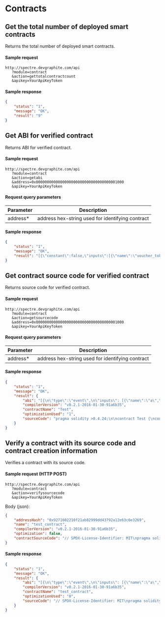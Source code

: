 Contracts
=====================================

Get the total number of deployed smart contracts
-------------

Returns the total number of deployed smart contracts.

#### Sample request

```
http://spectre.devgraphite.com/api
   ?module=contract
   &action=gettotalcontractcount
   &apikey=YourApiKeyToken
```

#### Sample response

``` json
{
    "status": "1",
    "message": "OK",
    "result": "9"
}
```

Get ABI for verified contract
-------------

Returns ABI for verified contract.

#### Sample request

```
http://spectre.devgraphite.com/api
   ?module=contract
   &action=getabi
   &address=0x0000000000000000000000000000000000001000
   &apikey=YourApiKeyToken
```

#### Request query parameters

| Parameter | Description |
| --------- | ----------- |
| address* | address hex-string used for identifying contract |

#### Sample response

``` json
{
    "status": "1",
    "message": "OK",
    "result": "[{\"constant\":false,\"inputs\":[{\"name\":\"voucher_token\",\"type\":\"bytes32\"}],\"name\":\"burn\",\"outputs\":[{\"name\":\"success\",\"type\":\"bool\"}],\"payable\":false,\"stateMutability\":\"nonpayable\",\"type\":\"function\"},{\"constant\":true,\"inputs\":[{\"name\":\"voucher_token\",\"type\":\"bytes32\"}],\"name\":\"is_expired\",\"outputs\":[{\"name\":\"\",\"type\":\"bool\"}],\"payable\":false,\"stateMutability\":\"view\",\"type\":\"function\"},{\"constant\":false,\"inputs\":[{\"name\":\"voucher_token\",\"type\":\"bytes32\"}],\"name\":\"is_burnt\",\"outputs\":[{\"name\":\"\",\"type\":\"bool\"}],\"payable\":false,\"stateMutability\":\"nonpayable\",\"type\":\"function\"},{\"inputs\":[{\"name\":\"voucher_token\",\"type\":\"bytes32\"},{\"name\":\"_lifetime\",\"type\":\"uint256\"}],\"payable\":false,\"stateMutability\":\"nonpayable\",\"type\":\"constructor\"}]"
}
```

Get contract source code for verified contract
-------------

Returns source code for verified contract.

#### Sample request

```
http://spectre.devgraphite.com/api
   ?module=contract
   &action=getsourcecode
   &address=0x0000000000000000000000000000000000001000
   &apikey=YourApiKeyToken
```

#### Request query parameters

| Parameter | Description |
| --------- | ----------- |
| address* | address hex-string used for identifying contract |

#### Sample response

``` json
{
    "status": "1",
    "message": "OK",
    "result": {
        "abi": "[{\n\"type\":\"event\",\n\"inputs\": [{\"name\":\"a\",\"type\":\"uint256\",\"indexed\":true},{\"name\":\"b\",\"type\":\"bytes32\",\"indexed\":false}],\n\"name\":\"Event\"\n}, {\n\"type\":\"event\",\n\"inputs\": [{\"name\":\"a\",\"type\":\"uint256\",\"indexed\":true},{\"name\":\"b\",\"type\":\"bytes32\",\"indexed\":false}],\n\"name\":\"Event2\"\n}, {\n\"type\":\"function\",\n\"inputs\": [{\"name\":\"a\",\"type\":\"uint256\"}],\n\"name\":\"foo\",\n\"outputs\": []\n}]\n",
        "compilerVersion": "v0.2.1-2016-01-30-91a6b35",
        "contractName": "Test",
        "optimizationUsed": "1",
        "sourceCode": "pragma solidity >0.4.24;\n\ncontract Test {\nconstructor() public { b = hex\"12345678901234567890123456789012\"; }\nevent Event(uint indexed a, bytes32 b);\nevent Event2(uint indexed a, bytes32 b);\nfunction foo(uint a) public { emit Event(a, b); }\nbytes32 b;\n}\n"
    }
}
```

Verify a contract with its source code and contract creation information
-------------

Verifies a contract with its source code.

#### Sample request (HTTP POST)

```
http://spectre.devgraphite.com/api
   ?module=contract
   &action=verifysourcecode
   &apikey=YourApiKeyToken
```

Body (json):
``` json
{
    "addressHash": "0x9271602210f21ab82999dd43792a12e63c6e3269",
    "name": "test_contract",
    "compilerVersion": "v0.2.1-2016-01-30-91a6b35",
    "optimization": false,
    "contractSourceCode": "// SPDX-License-Identifier: MIT\npragma solidity ^0.8.13; contract Counter { uint public count; function get() public view returns (uint) { return count; } function inc() public { count += 1; } function dec() public { count -= 1; }}"
}
```

#### Sample response

``` json
{
    "status": "1",
    "message": "OK",
    "result": {
        "abi": "[{\n\"type\":\"event\",\n\"inputs\": [{\"name\":\"a\",\"type\":\"uint256\",\"indexed\":true},{\"name\":\"b\",\"type\":\"bytes32\",\"indexed\":false}],\n\"name\":\"Event\"\n}, {\n\"type\":\"event\",\n\"inputs\": [{\"name\":\"a\",\"type\":\"uint256\",\"indexed\":true},{\"name\":\"b\",\"type\":\"bytes32\",\"indexed\":false}],\n\"name\":\"Event2\"\n}, {\n\"type\":\"function\",\n\"inputs\": [{\"name\":\"a\",\"type\":\"uint256\"}],\n\"name\":\"foo\",\n\"outputs\": []\n}]\n",
        "compilerVersion": "v0.2.1-2016-01-30-91a6b35",
        "contractName": "test_contract",
        "optimizationUsed": "0",
        "sourceCode": "// SPDX-License-Identifier: MIT\npragma solidity ^0.8.13; contract Counter { uint public count; function get() public view returns (uint) { return count; } function inc() public { count += 1; } function dec() public { count -= 1; }}"
    }
}
```
